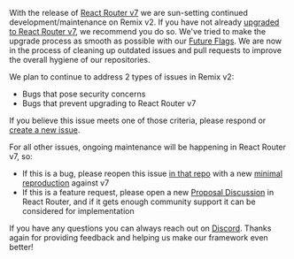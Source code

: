 With the release of [React Router v7](https://remix.run/blog/react-router-v7) we are sun-setting continued development/maintenance on Remix v2. If you have not already [upgraded to React Router v7](https://reactrouter.com/upgrading/remix), we recommend you do so. We've tried to make the upgrade process as smooth as possible with our [Future Flags](https://remix.run/docs/en/main/start/future-flags). We are now in the process of cleaning up outdated issues and pull requests to improve the overall hygiene of our repositories.

We plan to continue to address 2 types of issues in Remix v2:

- Bugs that pose security concerns
- Bugs that prevent upgrading to React Router v7

If you believe this issue meets one of those criteria, please respond or [create a new issue](https://github.com/remix-run/remix/issues/new?template=bug_report.yml).

For all other issues, ongoing maintenance will be happening in React Router v7, so:

- If this is a bug, please reopen this issue [in that repo](https://github.com/remix-run/react-router/issues/new?template=bug_report.yml) with a new [minimal reproduction](https://reactrouter.com/new) against v7
- If this is a feature request, please open a new [Proposal Discussion](https://github.com/remix-run/react-router/discussions/new?category=proposals) in React Router, and if it gets enough community support it can be considered for implementation

If you have any questions you can always reach out on [Discord](https://rmx.as/discord). Thanks again for providing feedback and helping us make our framework even better!
